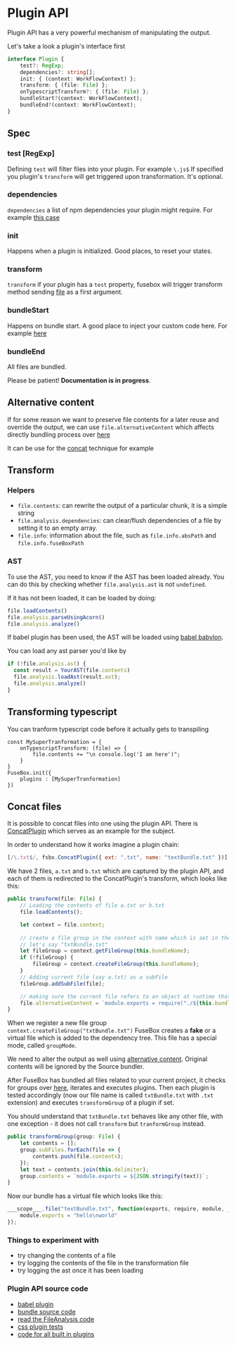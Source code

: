 # Plugin API

Plugin API has a very powerful mechanism of manipulating the output.



Let's take a look a plugin's interface first

```typescript
interface Plugin {
    test?: RegExp;
    dependencies?: string[];
    init: { (context: WorkFlowContext) };
    transform: { (file: File) };
    onTypescriptTransform?: { (file: File) };
    bundleStart?(context: WorkFlowContext);
    bundleEnd?(context: WorkFlowContext);
}
```
## Spec

### test [RegExp]

Defining `test` will filter files into your plugin. For example `\.js$`
If specified you plugin's `transform` will get  triggered upon transformation. It's optional.

### dependencies

`dependencies` a list of npm dependencies your plugin might require.  For example [this case](https://github.com/fuse-box/fuse-box/blob/master/src/plugins/CSSplugin.ts#L23)

### init

Happens when a plugin is initialized. Good places, to reset your states.

### transform

`transform` if your plugin has a `test` property, fusebox will trigger transform method sending [file](https://github.com/fuse-box/fuse-box/blob/master/src/File.ts) as a first argument.

### bundleStart
Happens on bundle start. A good place to inject your custom code here. For example [here](https://github.com/fuse-box/fuse-box/blob/master/src/plugins/CSSplugin.ts#L50)

### bundleEnd
All files are bundled.

Please be patient! __Documentation is in progress__. 

## Alternative content

If for some reason we want to preserve file contents for a later reuse and override the output, we can use 
`file.alternativeContent` which affects directly bundling process over [here](https://github.com/fuse-box/fuse-box/blob/96b646a632f886f296a533ccf4c45f436cf443f3/src/BundleSource.ts#L133)

It can be use for the [concat](#concat-files) technique for example


## Transform

### Helpers
- `file.contents`: can rewrite the output of a particular chunk, it is a simple string
- `file.analysis.dependencies`: can clear/flush dependencies of a file by setting it to an empty array.
- `file.info`: information about the file, such as `file.info.absPath` and `file.info.fuseBoxPath`


### AST
To use the AST, you need to know if the AST has been loaded already. You can do this by checking whether `file.analysis.ast` is not `undefined`.

If it has not been loaded, it can be loaded by doing:
```js
file.loadContents()
file.analysis.parseUsingAcorn()
file.analysis.analyze()
```

If babel plugin has been used, the AST will be loaded using [babel babylon](https://github.com/babel/babylon).

You can load any ast parser you'd like by
```js
if (!file.analysis.ast) {
  const result = YourAST(file.contents)
  file.analysis.loadAst(result.ast);
  file.analysis.analyze()
}
```


## Transforming typescript

You can tranform typescript code before it actually gets to transpiling

```
const MySuperTranformation = {
    onTypescriptTransform: (file) => {
        file.contents += "\n console.log('I am here')";
    }
}
FuseBox.init({
    plugins : [MySuperTranformation]
})
```

## Concat files

It is possible to concat files into one using the plugin API. There is [ConcatPlugin](https://github.com/fuse-box/fuse-box/blob/master/src/plugins/ConcatPlugin.ts#L51) which serves as an example for the subject. 

In order to understand how it works imagine a plugin chain:

```js
[/\.txt$/, fsbx.ConcatPlugin({ ext: ".txt", name: "textBundle.txt" })],
```

We have 2 files, `a.txt` and `b.txt` which are captured by the plugin API, and each of them is redirected to the ConcatPlugin's transform, which looks like this:

```js
public transform(file: File) {
    // Loading the contents of file a.txt or b.txt
    file.loadContents();

    let context = file.context;
    
    // create a file group in the context with name which is set in the plugin configuration
    // let's say "txtBundle.txt"
    let fileGroup = context.getFileGroup(this.bundleName);
    if (!fileGroup) {
        fileGroup = context.createFileGroup(this.bundleName);
    }
    // Adding current file (say a.txt) as a subFile 
    fileGroup.addSubFile(file);

    // making sure the current file refers to an object at runtime that calls our bundle
    file.alternativeContent = `module.exports = require("./${this.bundleName}")`;
}
 ```
 
When we register a new file group `context.createFileGroup("txtBundle.txt")` FuseBox creates a __fake__ or a virtual file which is added to the dependency tree. This file has a special mode, called `groupMode`.

We need to alter the output as well using [alternative content](#alternative-content). Original contents will be ignored by the Source bundler.

After FuseBox has bundled all files related to your current project, it checks for groups over [here](https://github.com/fuse-box/fuse-box/blob/master/src/ModuleCollection.ts#L260), iterates and executes plugins. Then each plugin is tested accordingly (now our file name is called `txtBundle.txt` with `.txt` extension) and executes `transformGroup` of a plugin if set.

You should understand that `txtBundle.txt` behaves like any other file, with one exception - it does not call `transform` but `tranformGroup` instead.


```js
public transformGroup(group: File) {
    let contents = [];
    group.subFiles.forEach(file => {
        contents.push(file.contents);
    });
    let text = contents.join(this.delimiter);
    group.contents = `module.exports = ${JSON.stringify(text)}`;
}
 ```
 
Now our bundle has a virtual file which looks like this:

```js
___scope___.file("textBundle.txt", function(exports, require, module, __filename, __dirname){ 
    module.exports = "hello\nworld"
});
```


### Things to experiment with
- try changing the contents of a file
- try logging the contents of the file in the transformation file
- try logging the ast once it has been loading

### Plugin API source code
- [babel plugin](https://github.com/fuse-box/fuse-box/blob/master/src/plugins/BabelPlugin.ts#L24)
- [bundle source code](https://github.com/fuse-box/fuse-box/blob/96b646a632f886f296a533ccf4c45f436cf443f3/src/BundleSource.ts#L133)
- [read the FileAnalysis code](https://github.com/fuse-box/fuse-box/blob/master/src/FileAnalysis.ts#L120)
- [css plugin tests](https://github.com/fuse-box/fuse-box/blob/master/test/css_plugin.js)
- [code for all built in plugins](https://github.com/fuse-box/fuse-box/tree/master/src/plugins)
